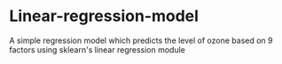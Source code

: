 # Linear-regression-model
A simple regression model which predicts the level of ozone based on 9 factors using sklearn's linear regression module
